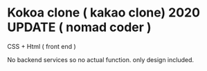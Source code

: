 # Kokoa clone ( kakao clone) 2020 UPDATE ( nomad coder )

CSS + Html ( front end )

No backend services so no actual function.
only design included.
